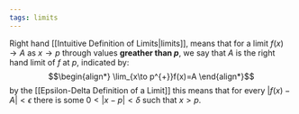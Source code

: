 ```yaml
---
tags: limits
---
```

Right hand [[Intuitive Definition of Limits|limits]], means that for a limit $f(x) \to A$ as $x \to p$ through values **greather than $p$**, we say that $A$ is the right hand limit of $f$ at $p$, indicated by:
$$\begin{align*}
\lim_{x\to p^{+}}f(x)=A
\end{align*}$$
by the [[Epsilon-Delta Definition of a Limit]] this means that for every $|f(x) - A| < \epsilon$ there is some $0 \lt |x-p| \lt \delta$ such that $x \gt p$.
